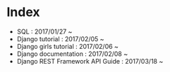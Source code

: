 # Index

- SQL : 2017/01/27 ~
- Django tutorial : 2017/02/05 ~
- Django girls tutorial : 2017/02/06 ~
- Django documentation : 2017/02/08 ~
- Django REST Framework API Guide : 2017/03/18 ~ 